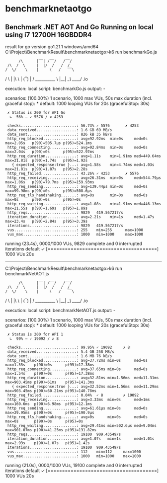 # benchmarknetaotgo
Benchmark .NET AOT And Go
Running on local using i7 12700H 16GBDDR4
-------------------------------------------------------------------------------------------------------------
result for go version go1.21.1 windows/amd64
C:\Project\BenchmarkResult\benchmarknetaotgo>k6 run benchmarkGo.js

          /\      |‾‾| /‾‾/   /‾‾/
     /\  /  \     |  |/  /   /  /
    /  \/    \    |     (   /   ‾‾\
   /          \   |  |\  \ |  (‾)  |
  / __________ \  |__| \__\ \_____/ .io

  execution: local
     script: benchmarkGo.js
     output: -

  scenarios: (100.00%) 1 scenario, 1000 max VUs, 50s max duration (incl. graceful stop):
           * default: 1000 looping VUs for 20s (gracefulStop: 30s)


     ✗ Status is 200 for API Go
      ↳  56% — ✓ 5576 / ✗ 4253

     checks.........................: 56.73% ✓ 5576       ✗ 4253
     data_received..................: 1.6 GB 69 MB/s
     data_sent......................: 826 kB 35 kB/s
     http_req_blocked...............: avg=92.92ms  min=0s     med=0s       max=2.05s   p(90)=505.7µs p(95)=524.1ms
     http_req_connecting............: avg=92.84ms  min=0s     med=0s       max=2.04s   p(90)=0s      p(95)=522.97ms
     http_req_duration..............: avg=1.11s    min=1.91ms med=449.64ms max=21.81s  p(90)=1.74s   p(95)=1.92s
       { expected_response:true }...: avg=1.58s    min=4.74ms med=1.03s    max=21.81s  p(90)=1.87s   p(95)=2.28s
     http_req_failed................: 43.26% ✓ 4253       ✗ 5576
     http_req_receiving.............: avg=26.31ms  min=0s     med=544.79µs max=1.06s   p(90)=79.7ms  p(95)=159.93ms
     http_req_sending...............: avg=139.44µs min=0s     med=0s       max=99.98ms p(90)=0s      p(95)=508.6µs
     http_req_tls_handshaking.......: avg=0s       min=0s     med=0s       max=0s      p(90)=0s      p(95)=0s
     http_req_waiting...............: avg=1.08s    min=1.91ms med=446.13ms max=21.55s  p(90)=1.69s   p(95)=1.89s
     http_reqs......................: 9829   419.567217/s
     iteration_duration.............: avg=2.21s    min=1s     med=1.47s    max=23.4s   p(90)=2.84s   p(95)=3.39s
     iterations.....................: 9829   419.567217/s
     vus............................: 255    min=255      max=1000
     vus_max........................: 1000   min=1000     max=1000


running (23.4s), 0000/1000 VUs, 9829 complete and 0 interrupted iterations
default ✓ [======================================] 1000 VUs  20s


-------------------------------------------------------------------------------------------------------------
C:\Project\BenchmarkResult\benchmarknetaotgo>k6 run benchmarkNetAOT.js

          /\      |‾‾| /‾‾/   /‾‾/
     /\  /  \     |  |/  /   /  /
    /  \/    \    |     (   /   ‾‾\
   /          \   |  |\  \ |  (‾)  |
  / __________ \  |__| \__\ \_____/ .io

  execution: local
     script: benchmarkNetAOT.js
     output: -

  scenarios: (100.00%) 1 scenario, 1000 max VUs, 50s max duration (incl. graceful stop):
           * default: 1000 looping VUs for 20s (gracefulStop: 30s)


     ✗ Status is 200 for API 1
      ↳  99% — ✓ 19092 / ✗ 8

     checks.........................: 99.95% ✓ 19092     ✗ 8
     data_received..................: 5.4 GB 258 MB/s
     data_sent......................: 1.6 MB 76 kB/s
     http_req_blocked...............: avg=37.72ms min=0s      med=0s      max=1.55s    p(90)=0s      p(95)=17.38ms
     http_req_connecting............: avg=37.65ms min=0s      med=0s      max=1.54s    p(90)=0s      p(95)=17.38ms
     http_req_duration..............: avg=32.81ms min=1.56ms  med=11.31ms max=903.45ms p(90)=61ms    p(95)=141.3ms
       { expected_response:true }...: avg=32.52ms min=1.56ms  med=11.29ms max=903.45ms p(90)=60.21ms p(95)=140.78ms
     http_req_failed................: 0.04%  ✓ 8         ✗ 19092
     http_req_receiving.............: avg=3.33ms  min=0s      med=1ms     max=160.6ms  p(90)=6.98ms  p(95)=12.1ms
     http_req_sending...............: avg=61.61µs min=0s      med=0s      max=29.95ms  p(90)=0s      p(95)=190.9µs
     http_req_tls_handshaking.......: avg=0s      min=0s      med=0s      max=0s       p(90)=0s      p(95)=0s
     http_req_waiting...............: avg=29.41ms min=502.6µs med=9.04ms  max=901.07ms p(90)=41.25ms p(95)=131.82ms
     http_reqs......................: 19100  909.43549/s
     iteration_duration.............: avg=1.07s   min=1s      med=1.01s   max=2.93s    p(90)=1.07s   p(95)=1.42s
     iterations.....................: 19100  909.43549/s
     vus............................: 112    min=112     max=1000
     vus_max........................: 1000   min=1000    max=1000


running (21.0s), 0000/1000 VUs, 19100 complete and 0 interrupted iterations
default ✓ [======================================] 1000 VUs  20s

